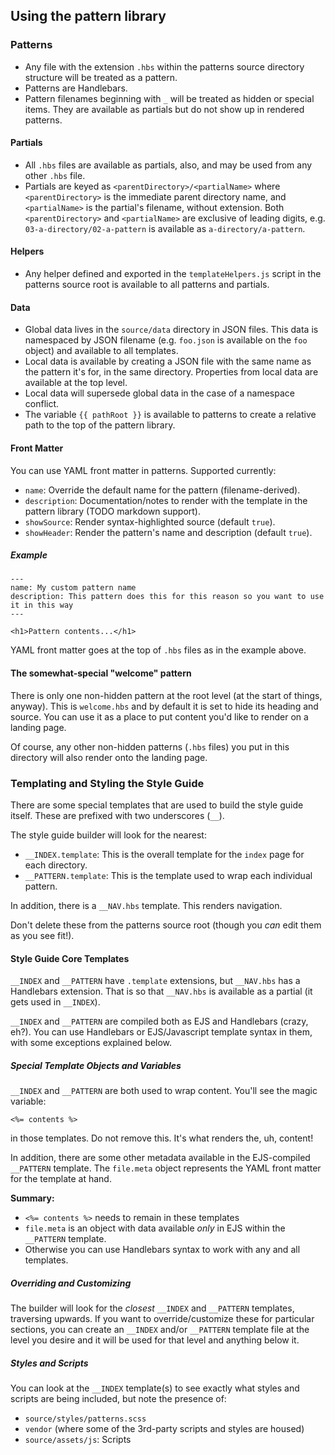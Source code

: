 ## Using the pattern library

### Patterns

* Any file with the extension `.hbs` within the patterns source directory structure will be treated as a pattern.
* Patterns are Handlebars.
* Pattern filenames beginning with `_` will be treated as hidden or special items. They are available as partials but do not show up in rendered patterns.

#### Partials

* All `.hbs` files are available as partials, also, and may be used from any other `.hbs` file.
* Partials are keyed as `<parentDirectory>/<partialName>` where `<parentDirectory>` is the immediate parent directory name, and `<partialName>` is the partial's filename, without extension. Both `<parentDirectory>` and `<partialName>` are exclusive of leading digits, e.g. `03-a-directory/02-a-pattern` is available as `a-directory/a-pattern`.

#### Helpers

* Any helper defined and exported in the `templateHelpers.js` script in the patterns source root is available to all patterns and partials.

#### Data

* Global data lives in the `source/data` directory in JSON files. This data is namespaced by JSON filename (e.g. `foo.json` is available on the `foo` object) and available to all templates.
* Local data is available by creating a JSON file with the same name as the pattern it's for, in the same directory. Properties from local data are available at the top level.
* Local data will supersede global data in the case of a namespace conflict.
* The variable `{{ pathRoot }}` is available to patterns to create a relative path to the top of the pattern library.

#### Front Matter

You can use YAML front matter in patterns. Supported currently:

* `name`: Override the default name for the pattern (filename-derived).
* `description`: Documentation/notes to render with the template in the pattern library (TODO markdown support).
* `showSource`: Render syntax-highlighted source (default `true`).
* `showHeader`: Render the pattern's name and description (default `true`).

##### Example

```
---
name: My custom pattern name
description: This pattern does this for this reason so you want to use it in this way
---

<h1>Pattern contents...</h1>
```

YAML front matter goes at the top of `.hbs` files as in the example above.

#### The somewhat-special "welcome" pattern

There is only one non-hidden pattern at the root level (at the start of things, anyway). This is `welcome.hbs` and by default it is set to hide its heading and source. You can use it as a place to put content you'd like to render on a landing page.

Of course, any other non-hidden patterns (`.hbs` files) you put in this directory will also render onto the landing page.

### Templating and Styling the Style Guide

There are some special templates that are used to build the style guide itself. These are prefixed with two underscores (`__`).

The style guide builder will look for the nearest:

* `__INDEX.template`: This is the overall template for the `index` page for each directory.
* `__PATTERN.template`: This is the template used to wrap each individual pattern.

In addition, there is a `__NAV.hbs` template. This renders navigation.

Don't delete these from the patterns source root (though you *can* edit them as you see fit!).

#### Style Guide Core Templates

`__INDEX` and `__PATTERN` have `.template` extensions, but `__NAV.hbs` has a Handlebars extension. That is so that `__NAV.hbs` is available as a partial (it gets used in `__INDEX`).

`__INDEX` and `__PATTERN` are compiled both as EJS and Handlebars (crazy, eh?). You can use Handlebars or EJS/Javascript template syntax in them, with some exceptions explained below.

##### Special Template Objects and Variables

`__INDEX` and `__PATTERN` are both used to wrap content. You'll see the magic variable:

`<%= contents %>`

in those templates. Do not remove this. It's what renders the, uh, content!

In addition, there are some other metadata available in the EJS-compiled `__PATTERN` template. The `file.meta` object represents the YAML front matter for the template at hand.

**Summary:**

* `<%= contents %>` needs to remain in these templates
* `file.meta` is an object with data available _only_ in EJS within the `__PATTERN` template.
* Otherwise you can use Handlebars syntax to work with any and all templates.

##### Overriding and Customizing

The builder will look for the _closest_ `__INDEX` and `__PATTERN` templates, traversing upwards. If you want to override/customize these for particular sections, you can create an `__INDEX` and/or `__PATTERN` template file at the level you desire and it will be used for that level and anything below it.

##### Styles and Scripts

You can look at the `__INDEX` template(s) to see exactly what styles and scripts are being included, but note the presence of:

* `source/styles/patterns.scss`
* `vendor` (where some of the 3rd-party scripts and styles are housed)
* `source/assets/js`: Scripts
